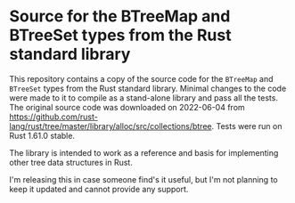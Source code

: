# Source for the BTreeMap and BTreeSet types from the Rust standard library    

This repository contains a copy of the source code for the `BTreeMap` and `BTreeSet` types from the Rust standard library. Minimal changes to the code were made to it to compile as a stand-alone library and pass all the tests. The original source code was downloaded on 2022-06-04 from https://github.com/rust-lang/rust/tree/master/library/alloc/src/collections/btree. Tests were run on Rust 1.61.0 stable. 

The library is intended to work as a reference and basis for implementing other tree data structures in Rust. 

I'm releasing this in case someone find's it useful, but I'm not planning to keep it updated and cannot provide any support.
